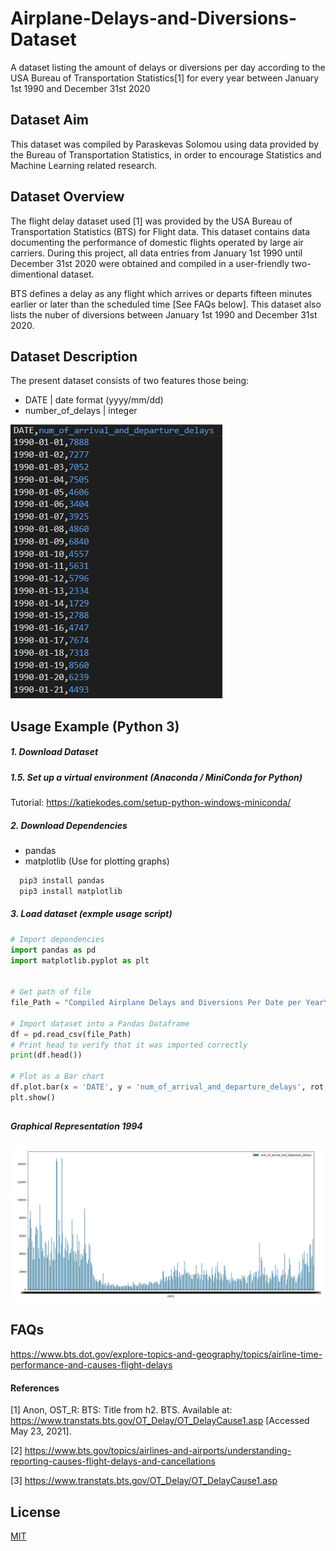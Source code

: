 # Airplane-Delays-and-Diversions-Dataset
A dataset listing the amount of delays or diversions per day according to the USA Bureau of Transportation Statistics[1] for every year between January 1st 1990 and December 31st 2020

## Dataset Aim

This dataset was compiled by Paraskevas Solomou using data provided by the Bureau of Transportation Statistics, in order to encourage Statistics and Machine Learning related research. 

## Dataset Overview

The flight delay dataset used [1] was provided by the USA Bureau of Transportation Statistics (BTS) for Flight data. 
This dataset contains data documenting the performance of domestic flights operated by large air carriers.
During this project, all data entries from January 1st 1990 until December 31st 2020 were obtained and compiled in a user-friendly two-dimentional dataset.

BTS defines a delay as any flight which arrives or departs fifteen minutes earlier or later than the scheduled time [See FAQs below]. 
This dataset also lists the nuber of diversions between January 1st 1990 and December 31st 2020.

## Dataset Description

The present dataset consists of two features those being: 

- DATE         | date format (yyyy/mm/dd)
- number_of_delays | integer 

![Alt text](https://github.com/Paris778/Airplane-Delays-and-Diversions-Dataset/blob/main/Screenshots/Capture2.JPG "Example Data")
  

## Usage Example (Python 3)

##### 1. Download Dataset
##### 1.5. Set up a virtual environment (Anaconda / MiniConda for Python) 
  Tutorial: https://katiekodes.com/setup-python-windows-miniconda/

  ##### 2. Download Dependencies
  - pandas
  - matplotlib (Use for plotting graphs) 
``` bash
  pip3 install pandas
  pip3 install matplotlib
```
  
##### 3. Load dataset (exmple usage script)
```python
# Import dependencies
import pandas as pd
import matplotlib.pyplot as plt


# Get path of file 
file_Path = "Compiled Airplane Delays and Diversions Per Date per Year\compiled_arrival_and_departure_delays_2020.csv"

# Import dataset into a Pandas Dataframe
df = pd.read_csv(file_Path)
# Print head to verify that it was imported correctly
print(df.head())

# Plot as a Bar chart 
df.plot.bar(x = 'DATE', y = 'num_of_arrival_and_departure_delays', rot = 0)
plt.show()
```

## 
##### Graphical Representation 1994
![Alt text](https://github.com/Paris778/Airplane-Delays-and-Diversions-Dataset/blob/main/Screenshots/Capture.JPG "Graph")

## FAQs 

https://www.bts.dot.gov/explore-topics-and-geography/topics/airline-time-performance-and-causes-flight-delays

#### References

[1] Anon, OST_R: BTS: Title from h2. BTS. Available at: https://www.transtats.bts.gov/OT_Delay/OT_DelayCause1.asp [Accessed May 23, 2021]. 

[2] https://www.bts.gov/topics/airlines-and-airports/understanding-reporting-causes-flight-delays-and-cancellations

[3] https://www.transtats.bts.gov/OT_Delay/OT_DelayCause1.asp
## License
[MIT](https://choosealicense.com/licenses/mit/)

